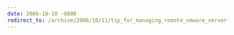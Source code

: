 ```yaml
---
date: 2006-10-10 -0800
redirect_to: /archive/2006/10/11/tip_for_managing_remote_vmware_server.aspx/
---
```

